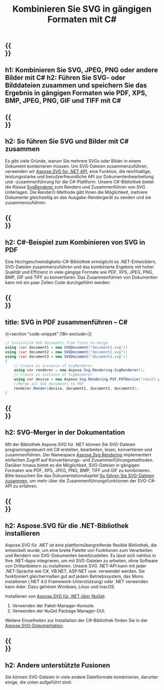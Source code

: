 ﻿---
translation: true
template: /templates/_template-merger.md
title: Kombinieren Sie SVG in gängigen Formaten mit C#
url: /net/merger/
description: Kombinieren Sie Bilder oder SVG in PDF, XPS, PNG, JPEG usw. mit wenigen Zeilen C#-Code.
---

{{<section banner>}}
---
h1: Kombinieren Sie SVG, JPEG, PNG oder andere Bilder mit C#
h2: Führen Sie SVG- oder Bilddateien zusammen und speichern Sie das Ergebnis in gängigen Formaten wie PDF, XPS, BMP, JPEG, PNG, GIF und TIFF mit C#
---

{{<section overview>}}
---
h2: So führen Sie SVG und Bilder mit C# zusammen
---

Es gibt viele Gründe, warum Sie mehrere SVGs oder Bilder in einem Dokument kombinieren müssen. Um SVG-Dateien zusammenzuführen, verwenden wir <a href="https://products.aspose.com/svg/net/" target="_blank">Aspose.SVG for .NET API</a>, eine Funktion, die reichhaltige, leistungsstarke und benutzerfreundliche API zur Dokumentenbearbeitung und -zusammenführung für die C#-Plattform. Unsere C#-Bibliothek bietet die Klasse <a href="https://reference.aspose.com/svg/net/aspose.svg.rendering/svgrenderer/" target="_blank">SvgRenderer </a> zum Rendern und Zusammenführen von SVG Unterlagen. Die Render()-Methode gibt Ihnen die Möglichkeit, mehrere Dokumente gleichzeitig an das Ausgabe-Rendergerät zu senden und sie zusammenzuführen.

{{<section demos>}}
---
h2: C#-Beispiel zum Kombinieren von SVG in PDF
---

Eine Hochgeschwindigkeits-C#-Bibliothek ermöglicht es .NET-Entwicklern, SVG-Dateien zusammenzuführen und das kombinierte Ergebnis mit hoher Qualität und Effizienz in viele gängige Formate wie PDF, XPS, JPEG, PNG, BMP, GIF und TIFF zu konvertieren. Das Zusammenführen von Dokumenten kann mit ein paar Zeilen Code durchgeführt werden:

{{<section code-text>}}
---
title: SVG in PDF zusammenführen – C#
---

{{<section "code-snippet" i18n-exclude>}}

```cs
// Initialize SVG documents from files to merge 
using (var document1 = new SVGDocument("document1.svg"))
using (var document2 = new SVGDocument("document2.svg"))
using (var document3 = new SVGDocument("document3.svg"))
{
    // Create an instance of SvgRenderer
    using var renderer = new Aspose.Svg.Rendering.SvgRenderer();	
    // Create an instance of SvgRenderer
    using var device = new Aspose.Svg.Rendering.Pdf.PdfDevice("result.pdf");
    //Merge all SVG documents to PDF
    renderer.Render(device, document1, document2, document3);                
}
```

{{<section documentation>}}
---
h2: SVG-Merger in der Dokumentation
---

Mit der Bibliothek Aspose.SVG für .NET können Sie SVG-Dateien programmgesteuert mit C# erstellen, bearbeiten, lesen, konvertieren und zusammenführen. Der Namespace [Aspose.Svg.Rendering](https://reference.aspose.com/svg/net/aspose.svg.rendering/) implementiert einfachen Zugriff auf Konvertierungs- und Zusammenführungsmethoden. Darüber hinaus bietet es die Möglichkeit, SVG-Dateien in gängigen Formaten wie PDF, XPS, JPEG, PNG, BMP, TIFF und GIF zu kombinieren. Bitte besuchen Sie das Dokumentationskapitel <a href="https://docs.aspose.com/svg/net/how-to-work-with-aspose-svg-api/how-to-merge-svg-files/" target ="_blank">So führen Sie SVG-Dateien zusammen</a>, um mehr über die Zusammenführungsfunktionen der SVG-C#-API zu erfahren.

{{<section installing>}}
---
h2: Aspose.SVG für die .NET-Bibliothek installieren
---

Aspose.SVG für .NET ist eine plattformübergreifende flexible Bibliothek, die entwickelt wurde, um eine breite Palette von Funktionen zum Verarbeiten und Rendern von SVG-Dokumenten bereitzustellen. Es lässt sich nahtlos in Ihre .NET-Apps integrieren, um mit SVG-Dateien zu arbeiten, ohne Software von Drittanbietern zu installieren. Unsere SVG .NET-API kann mit jeder .NET-Sprache wie C#, VB.NET, ASP.NET usw. verwendet werden. Sie funktioniert gleichermaßen gut auf jedem Betriebssystem, das Mono installieren (.NET 4.0 Framework-Unterstützung) oder .NET verwenden kann Ader. Dazu gehören Windows, Linux und macOS.

Installieren von <a href="https://www.nuget.org/packages/Aspose.SVG" target="_blank">Aspose.SVG für .NET über NuGet</a>:
1. Verwenden der Paket-Manager-Konsole.
2. Verwenden der NuGet Package Manager-GUI.</br>



  Weitere Einzelheiten zur Installation der C#-Bibliothek finden Sie in der [Aspose.SVG-Dokumentation](https://docs.aspose.com/svg/net/getting-started/installation/).

{{<section other-mergers>}}
---
h2: Andere unterstützte Fusionen
---

Sie können SVG-Dateien in viele andere Dateiformate kombinieren, darunter einige, die unten aufgeführt sind: